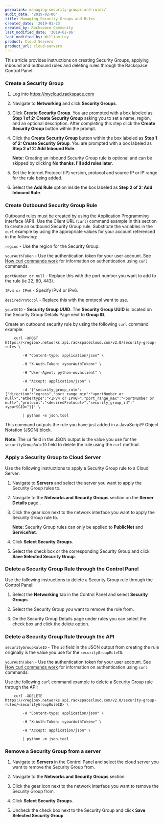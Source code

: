 ```yaml
---
permalink: managing-security-groups-and-rules/
audit_date: '2019-02-06'
title: Managing Security Groups and Rules
created_date: '2019-01-23'
created_by: Rackspace Community
last_modified_date: '2019-02-06'
last_modified_by: William Loy
product: Cloud Servers
product_url: cloud-servers
---
```


This article provides instructions on creating Security Groups, applying inbound and outbound rules and deleting rules through the Rackspace Control Panel.

### Create a Security Group
1. Log into https://mycloud.rackspace.com

2.  Navigate to **Networking** and click **Security Groups**.

3.  Click **Create Security Group**. You are prompted with a box labeled as **Step 1 of 2: Create Security Group** asking you to set a name, region, and an optional description. After completing this step click the **Create Security Group** button within the prompt.

4.  Click the **Create Security Group** button within the box labeled as **Step 1 of 2: Create Security Group**. You are prompted with a box labeled as **Step 2 of 2: Add Inbound Rule**.

    **Note:** Creating an inbound Security Group rule is optional and can be skipped by clicking **No thanks. I'll add rules later**.

5. Set the Internet Protocol (IP) version, protocol and source IP or IP range for the rule being added.

6. Select the **Add Rule** option inside the box labeled as **Step 2 of 2: Add Inbound Rule**.

### Create Outbound Security Group Rule

Outbound rules must be created by using the Application Programming Interface (API). Use the Client URL (`curl`) command example in this section to create an outbound Security Group rule. Substitute the variables in the `curl` example by using the appropriate values for your account referenced in the following:

`region` - Use the region for the Security Group.

`yourAuthToken` - Use the authentication token for your user account. See [How curl commands work](https://developer.rackspace.com/docs/cloud-networks/v2/getting-started/send-request-ovw/#how-curl-commands-work) for information on authentication using `curl` commands.

`portNumber or null` - Replace this with the port number you want to add to the rule (ie 22, 80, 443).

`IPv4 or IPv6` - Specify IPv4 or IPv6.

`desiredProtocol` - Replace this with the protocol want to use.

`yourSGID` - **Security Group UUID**. The **Security Group UUID** is located on the Security Group Details Page next to **Group ID**.

Create an outbound security rule by using the following `curl` command example:

        curl -XPOST https://<region>.networks.api.rackspacecloud.com/v2.0/security-group-rules \

            -H "Content-type: application/json" \

            -H "X-Auth-Token: <yourAuthToken>" \

            -H "User-Agent: python-novaclient" \

            -H "Accept: application/json" \

            -d '{"security_group_rule":{"direction":"egress","port_range_min":"<portNumber or null>","ethertype":"<IPv4 or IPv6>","port_range_max":"<portNumber or null>","protocol":"<desiredProtocol>","security_group_id":"<yourSGID>"}}' \

            | python -m json.tool


This command outputs the rule you have just added in a JavaScript&reg; Object Notation (JSON) block.

**Note:** The `id` field in the JSON output is the value you use for the `securityGroupRuleID` field to delete the rule using the `curl` method.

### Apply a Security Group to Cloud Server

Use the following instructions to apply a Security Group rule to a Cloud Server:

1. Navigate to **Servers** and select the server you want to apply the Security Group rules to.

2. Navigate to the **Networks and Security Groups** section on the **Server Details** page .

3. Click the gear icon next to the network interface you want to apply the Security Group rule to.

    **Note:** Security Group rules can only be applied to **PublicNet** and **ServiceNet**.

4. Click **Select Security Groups**.

5. Select the check box or the corresponding Security Group and click **Save Selected Security Group**.



### Delete a Security Group Rule through the Control Panel

Use the following instructions to delete a Security Group rule through the Control Panel:

1. Select the **Networking** tab in the Control Panel and select **Security Groups**.

2. Select the Security Group you want to remove the rule from.

3. On the Security Group Details page under rules you can select the check box and click the delete option.

### Delete a Security Group Rule through the API

`securityGroupRuleID` - The `id` field in the JSON output from creating the rule originally is the value you use for the `securityGroupRuleID`.

`yourAuthToken` - Use the authentication token for your user account. See [How curl commands work](https://developer.rackspace.com/docs/cloud-networks/v2/getting-started/send-request-ovw/#how-curl-commands-work) for information on authentication using `curl` commands.

Use the following `curl` command example to delete a Security Group rule through the API:

        curl -XDELETE https://<region>.networks.api.rackspacecloud.com/v2.0/security-group-rules/<securityGroupRuleID> \

            -H "Content-type: application/json" \

            -H "X-Auth-Token: <yourAuthToken>" \

            -H "Accept: application/json" \

            | python -m json.tool

### Remove a Security Group from a server

1. Navigate to **Servers** in the Control Panel and select the cloud server you want to remove the Security Group from.

2. Navigate to the **Networks and Security Groups** section.

3. Click the gear icon next to the network interface you want to remove the Security Group from.

4. Click **Select Security Groups**.

5. Uncheck the check box next to the Security Group and click **Save Selected Security Group**.


